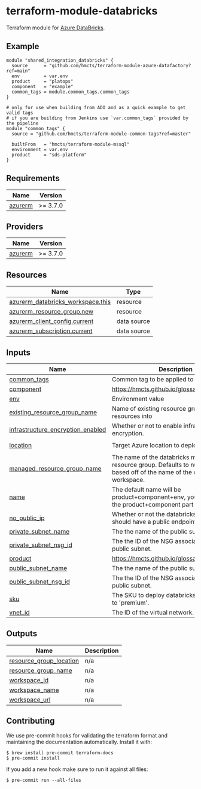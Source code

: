 # terraform-module-databricks

<!-- TODO fill in resource name in link to product documentation -->
Terraform module for [Azure DataBricks](https://learn.microsoft.com/en-us/azure/databricks/).

## Example

<!-- todo update module name -->
```hcl
module "shared_integration_databricks" {
  source      = "github.com/hmcts/terraform-module-azure-datafactory?ref=main"
  env         = var.env
  product     = "platops"
  component   = "example"
  common_tags = module.common_tags.common_tags
}

# only for use when building from ADO and as a quick example to get valid tags
# if you are building from Jenkins use `var.common_tags` provided by the pipeline
module "common_tags" {
  source = "github.com/hmcts/terraform-module-common-tags?ref=master"

  builtFrom   = "hmcts/terraform-module-mssql"
  environment = var.env
  product     = "sds-platform"
}
```

<!-- BEGIN_TF_DOCS -->
## Requirements

| Name | Version |
|------|---------|
| <a name="requirement_azurerm"></a> [azurerm](#requirement\_azurerm) | >= 3.7.0 |

## Providers

| Name | Version |
|------|---------|
| <a name="provider_azurerm"></a> [azurerm](#provider\_azurerm) | >= 3.7.0 |

## Resources

| Name | Type |
|------|------|
| [azurerm_databricks_workspace.this](https://registry.terraform.io/providers/hashicorp/azurerm/latest/docs/resources/databricks_workspace) | resource |
| [azurerm_resource_group.new](https://registry.terraform.io/providers/hashicorp/azurerm/latest/docs/resources/resource_group) | resource |
| [azurerm_client_config.current](https://registry.terraform.io/providers/hashicorp/azurerm/latest/docs/data-sources/client_config) | data source |
| [azurerm_subscription.current](https://registry.terraform.io/providers/hashicorp/azurerm/latest/docs/data-sources/subscription) | data source |

## Inputs

| Name | Description | Type | Default | Required |
|------|-------------|------|---------|:--------:|
| <a name="input_common_tags"></a> [common\_tags](#input\_common\_tags) | Common tag to be applied to resources | `map(string)` | n/a | yes |
| <a name="input_component"></a> [component](#input\_component) | https://hmcts.github.io/glossary/#component | `string` | n/a | yes |
| <a name="input_env"></a> [env](#input\_env) | Environment value | `string` | n/a | yes |
| <a name="input_existing_resource_group_name"></a> [existing\_resource\_group\_name](#input\_existing\_resource\_group\_name) | Name of existing resource group to deploy resources into | `string` | `null` | no |
| <a name="input_infrastructure_encryption_enabled"></a> [infrastructure\_encryption\_enabled](#input\_infrastructure\_encryption\_enabled) | Whether or not to enable infrastructure encryption. | `bool` | `false` | no |
| <a name="input_location"></a> [location](#input\_location) | Target Azure location to deploy the resource | `string` | `"UK South"` | no |
| <a name="input_managed_resource_group_name"></a> [managed\_resource\_group\_name](#input\_managed\_resource\_group\_name) | The name of the databricks managed resource group. Defaults to null and will be based off of the name of the databricks workspace. | `string` | `null` | no |
| <a name="input_name"></a> [name](#input\_name) | The default name will be product+component+env, you can override the product+component part by setting this | `string` | `null` | no |
| <a name="input_no_public_ip"></a> [no\_public\_ip](#input\_no\_public\_ip) | Whether or not the databricks workspace should have a public endpoint. | `bool` | `false` | no |
| <a name="input_private_subnet_name"></a> [private\_subnet\_name](#input\_private\_subnet\_name) | The the name of the public subnet. | `string` | `null` | no |
| <a name="input_private_subnet_nsg_id"></a> [private\_subnet\_nsg\_id](#input\_private\_subnet\_nsg\_id) | The the ID of the NSG associated with the public subnet. | `string` | `null` | no |
| <a name="input_product"></a> [product](#input\_product) | https://hmcts.github.io/glossary/#product | `string` | n/a | yes |
| <a name="input_public_subnet_name"></a> [public\_subnet\_name](#input\_public\_subnet\_name) | The the name of the public subnet. | `string` | `null` | no |
| <a name="input_public_subnet_nsg_id"></a> [public\_subnet\_nsg\_id](#input\_public\_subnet\_nsg\_id) | The the ID of the NSG associated with the public subnet. | `string` | `null` | no |
| <a name="input_sku"></a> [sku](#input\_sku) | The SKU to deploy databricks with. Defaults to 'premium'. | `string` | `"premium"` | no |
| <a name="input_vnet_id"></a> [vnet\_id](#input\_vnet\_id) | The ID of the virtual network. | `string` | `null` | no |

## Outputs

| Name | Description |
|------|-------------|
| <a name="output_resource_group_location"></a> [resource\_group\_location](#output\_resource\_group\_location) | n/a |
| <a name="output_resource_group_name"></a> [resource\_group\_name](#output\_resource\_group\_name) | n/a |
| <a name="output_workspace_id"></a> [workspace\_id](#output\_workspace\_id) | n/a |
| <a name="output_workspace_name"></a> [workspace\_name](#output\_workspace\_name) | n/a |
| <a name="output_workspace_url"></a> [workspace\_url](#output\_workspace\_url) | n/a |
<!-- END_TF_DOCS -->

## Contributing

We use pre-commit hooks for validating the terraform format and maintaining the documentation automatically.
Install it with:

```shell
$ brew install pre-commit terraform-docs
$ pre-commit install
```

If you add a new hook make sure to run it against all files:
```shell
$ pre-commit run --all-files
```
